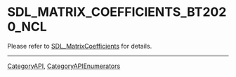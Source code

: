 # SDL_MATRIX_COEFFICIENTS_BT2020_NCL

Please refer to [SDL_MatrixCoefficients](SDL_MatrixCoefficients) for details.

----
[CategoryAPI](CategoryAPI), [CategoryAPIEnumerators](CategoryAPIEnumerators)

